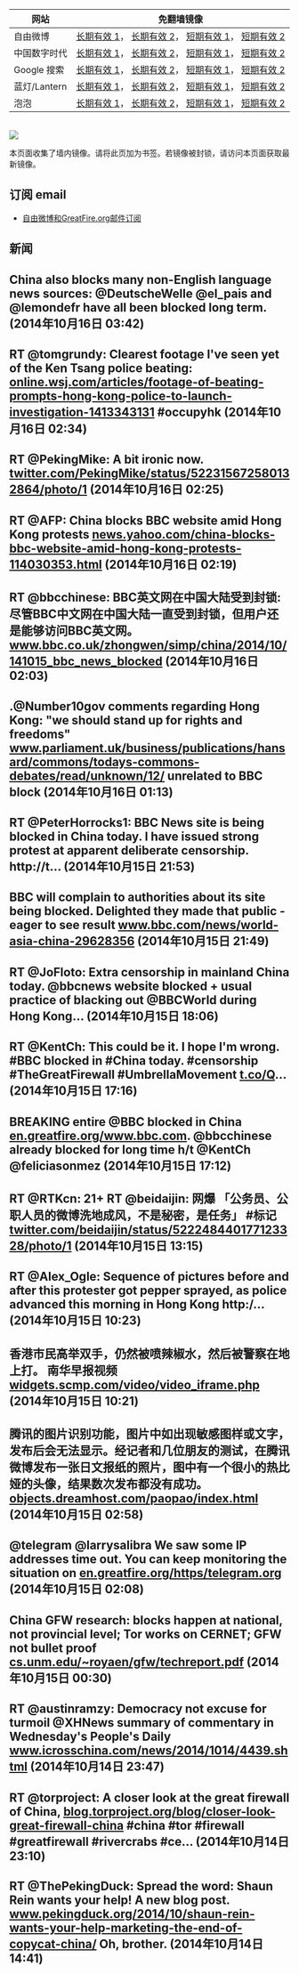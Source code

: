 <table>
    <thead>
        <tr>
            <th>网站</th>
            <th>免翻墙镜像</th>
        </tr>
    </thead>
    <tbody>    
        <tr>
            <td>自由微博</td>
            <td>            
                <a href="https://edgecastcdn.net/00107ED/freeweibo/" target="_BLANK">长期有效 1</a>，            
                <a href="https://objects.dreamhost.com/freeweibo/index.html" target="_BLANK">长期有效 2</a>，            
                <a href="https://fw3.azurewebsites.net" target="_BLANK">短期有效 1</a>，            
                <a href="https://d2fstso2jh4dhr.cloudfront.net" target="_BLANK">短期有效 2</a>
            </td>
        </tr>    
        <tr>
            <td>中国数字时代</td>
            <td>            
                <a href="https://edgecastcdn.net/00107ED/cdt/" target="_BLANK">长期有效 1</a>，            
                <a href="https://objects.dreamhost.com/cdt/index.html" target="_BLANK">长期有效 2</a>，            
                <a href="https://1ff2d.azurewebsites.net" target="_BLANK">短期有效 1</a>，            
                <a href="https://dazdu2iuzl72b.cloudfront.net" target="_BLANK">短期有效 2</a>
            </td>
        </tr>    
        <tr>
            <td>Google 搜索</td>
            <td>            
                <a href="https://edgecastcdn.net/00107ED/g/" target="_BLANK">长期有效 1</a>，            
                <a href="https://objects.dreamhost.com/goo/index.html" target="_BLANK">长期有效 2</a>，            
                <a href="https://865ba.azurewebsites.net" target="_BLANK">短期有效 1</a>，            
                <a href="https://d3vv89cvqbrqlq.cloudfront.net" target="_BLANK">短期有效 2</a>
            </td>
        </tr>    
        <tr>
            <td>蓝灯/Lantern</td>
            <td>            
                <a href="https://edgecastcdn.net/00107ED/lantern/" target="_BLANK">长期有效 1</a>，            
                <a href="https://objects.dreamhost.com/lantern/index.html" target="_BLANK">长期有效 2</a>，            
                <a href="https://c7511.azurewebsites.net" target="_BLANK">短期有效 1</a>，            
                <a href="https://dx1djqjpnvurw.cloudfront.net" target="_BLANK">短期有效 2</a>
            </td>
        </tr>    
        <tr>
            <td>泡泡</td>
            <td>            
                <a href="https://edgecastcdn.net/00107ED/paopao/" target="_BLANK">长期有效 1</a>，            
                <a href="https://objects.dreamhost.com/paopao/index.html" target="_BLANK">长期有效 2</a>，            
                <a href="https://paopao2.azurewebsites.net" target="_BLANK">短期有效 1</a>，            
                <a href="https://d19ysv8o6fv16v.cloudfront.net" target="_BLANK">短期有效 2</a>
            </td>
        </tr>
    </tbody>
</table>
<br/>
<img src="https://raw.githubusercontent.com/greatfire/z/master/logos.gif" />

本页面收集了墙内镜像。请将此页加为书签。若镜像被封锁，请访问本页面获取最新镜像。

## 订阅 email
* <a href="https://b.us7.list-manage.com/subscribe?u=854fca58782082e0cbdf204a0&id=c78949b93c">自由微博和GreatFire.org邮件订阅</a>
    
## 新闻
China also blocks many non-English language news sources: @DeutscheWelle @el_pais and @lemondefr have all been blocked long term. (2014年10月16日 03:42)
 ---
RT @tomgrundy: Clearest footage I've seen yet of the Ken Tsang police beating: <a href="http://online.wsj.com/articles/footage-of-beating-prompts-hong-kong-police-to-launch-investigation-1413343131" target="_BLANK">online.wsj.com/articles/footage-of-beating-prompts-hong-kong-police-to-launch-investigation-1413343131</a> #occupyhk (2014年10月16日 02:34)
 ---
RT @PekingMike: A bit ironic now. <a href="https://twitter.com/PekingMike/status/522315672580132864/photo/1" target="_BLANK">twitter.com/PekingMike/status/522315672580132864/photo/1</a> (2014年10月16日 02:25)
 ---
RT @AFP: China blocks BBC website amid Hong Kong protests <a href="http://news.yahoo.com/china-blocks-bbc-website-amid-hong-kong-protests-114030353.html" target="_BLANK">news.yahoo.com/china-blocks-bbc-website-amid-hong-kong-protests-114030353.html</a> (2014年10月16日 02:19)
 ---
RT @bbcchinese: BBC英文网在中国大陆受到封锁: 尽管BBC中文网在中国大陆一直受到封锁，但用户还是能够访问BBC英文网。 <a href="http://www.bbc.co.uk/zhongwen/simp/china/2014/10/141015_bbc_news_blocked" target="_BLANK">www.bbc.co.uk/zhongwen/simp/china/2014/10/141015_bbc_news_blocked</a> (2014年10月16日 02:03)
 ---
.@Number10gov comments regarding Hong Kong: "we should stand up for rights and freedoms" <a href="http://www.parliament.uk/business/publications/hansard/commons/todays-commons-debates/read/unknown/12/" target="_BLANK">www.parliament.uk/business/publications/hansard/commons/todays-commons-debates/read/unknown/12/</a> unrelated to BBC block (2014年10月16日 01:13)
 ---
RT @PeterHorrocks1: BBC News site is being blocked in China today. I have issued strong protest at apparent deliberate censorship. http://t… (2014年10月15日 21:53)
 ---
BBC will complain to authorities about its site being blocked. Delighted they made that public - eager to see result <a href="http://www.bbc.com/news/world-asia-china-29628356" target="_BLANK">www.bbc.com/news/world-asia-china-29628356</a> (2014年10月15日 21:49)
 ---
RT @JoFloto: Extra censorship in mainland China today. @bbcnews website blocked + usual practice of blacking out @BBCWorld during Hong Kong… (2014年10月15日 18:06)
 ---
RT @KentCh: This could be it. I hope I'm wrong. #BBC blocked in #China today. #censorship #TheGreatFirewall #UmbrellaMovement <a href="http://t.co/Q" target="_BLANK">t.co/Q</a>… (2014年10月15日 17:16)
 ---
BREAKING entire @BBC blocked in China <a href="https://en.greatfire.org/www.bbc.com" target="_BLANK">en.greatfire.org/www.bbc.com</a>. @bbcchinese already blocked for long time h/t @KentCh @feliciasonmez (2014年10月15日 17:12)
 ---
RT @RTKcn: 21+ RT @beidaijin: 网爆 「公务员、公职人员的微博洗地成风，不是秘密，是任务」 #标记 <a href="https://twitter.com/beidaijin/status/522248440177123328/photo/1" target="_BLANK">twitter.com/beidaijin/status/522248440177123328/photo/1</a> (2014年10月15日 13:15)
 ---
RT @Alex_Ogle: Sequence of pictures before and after this protester got pepper sprayed, as police advanced this morning in Hong Kong http:/… (2014年10月15日 10:23)
 ---
香港市民高举双手，仍然被喷辣椒水，然后被警察在地上打。 南华早报视频 <a href="http://widgets.scmp.com/video/video_iframe.php?id=997293&movideo_m=997293" target="_BLANK">widgets.scmp.com/video/video_iframe.php</a> (2014年10月15日 10:21)
 ---
腾讯的图片识别功能，图片中如出现敏感图样或文字，发布后会无法显示。经记者和几位朋友的测试，在腾讯微博发布一张日文报纸的照片，图中有一个很小的热比娅的头像，结果数次发布都没有成功。<a href="https://objects.dreamhost.com/paopao/index.html?u=/article/206" target="_BLANK">objects.dreamhost.com/paopao/index.html</a> (2014年10月15日 02:58)
 ---
@telegram @larrysalibra We saw some IP addresses time out. You can keep monitoring the situation on <a href="https://en.greatfire.org/https/telegram.org" target="_BLANK">en.greatfire.org/https/telegram.org</a> (2014年10月15日 02:08)
 ---
China GFW research: blocks happen at national, not provincial level; Tor works on CERNET; GFW not bullet proof <a href="http://cs.unm.edu/~royaen/gfw/techreport.pdf" target="_BLANK">cs.unm.edu/~royaen/gfw/techreport.pdf</a> (2014年10月15日 00:30)
 ---
RT @austinramzy: Democracy not excuse for turmoil @XHNews summary of commentary in Wednesday's People's Daily <a href="http://www.icrosschina.com/news/2014/1014/4439.shtml" target="_BLANK">www.icrosschina.com/news/2014/1014/4439.shtml</a> (2014年10月14日 23:47)
 ---
RT @torproject: A closer look at the great firewall of China, <a href="https://blog.torproject.org/blog/closer-look-great-firewall-china" target="_BLANK">blog.torproject.org/blog/closer-look-great-firewall-china</a>  #china #tor #firewall #greatfirewall #rivercrabs #ce… (2014年10月14日 23:10)
 ---
RT @ThePekingDuck: Spread the word: Shaun Rein wants your help! A new blog post. <a href="http://www.pekingduck.org/2014/10/shaun-rein-wants-your-help-marketing-the-end-of-copycat-china/" target="_BLANK">www.pekingduck.org/2014/10/shaun-rein-wants-your-help-marketing-the-end-of-copycat-china/</a> Oh, brother. (2014年10月14日 14:41)
 ---
